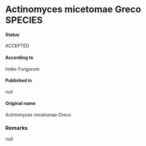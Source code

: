 # Actinomyces micetomae Greco SPECIES

#### Status
ACCEPTED

#### According to
Index Fungorum

#### Published in
null

#### Original name
Actinomyces micetomae Greco

### Remarks
null